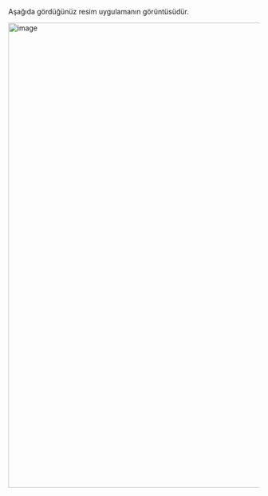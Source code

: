 Aşağıda gördüğünüz resim uygulamanın görüntüsüdür.

<img width="1399" height="930" alt="image" src="https://github.com/user-attachments/assets/7621ae14-c926-420f-86c2-0ff72def9c46" />
